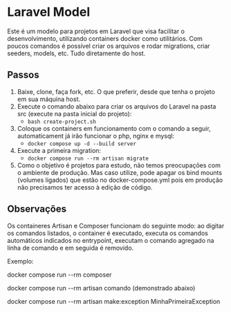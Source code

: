 # Laravel Model

Este é um modelo para projetos em Laravel que visa facilitar o desenvolvimento, utilizando containers docker como utilitários.
Com poucos comandos é possível criar os arquivos e rodar migrations, criar seeders, models, etc. Tudo diretamente do host.

## Passos

1. Baixe, clone, faça fork, etc. O que preferir, desde que tenha o projeto em sua máquina host.
2. Execute o comando abaixo para criar os arquivos do Laravel na pasta src (execute na pasta inicial do projeto):
    - ```bash create-project.sh```
3. Coloque os containers em funcionamento com o comando a seguir, automaticament já irão funcionar o php, nginx e mysql:
    - ```docker compose up -d --build server```
4. Execute a primeira migration:
    - ```docker compose run --rm artisan migrate```
5. Como o objetivo é projetos para estudo, não temos preocupações com o ambiente de produção. Mas caso utilize, pode apagar os bind mounts (volumes ligados) que estão no docker-compose.yml pois em produção não precisamos ter acesso à edição de código.

## Observações
Os containeres Artisan e Composer funcionam do seguinte modo: ao digitar os comandos listados, o container é executado, executa os comandos automáticos indicados no entrypoint, executam o comando agregado na linha de comando e em seguida é removido.

Exemplo:

docker compose run --rm composer

docker compose run --rm artisan comando (demonstrado abaixo)

docker compose run --rm artisan make:exception MinhaPrimeiraException

